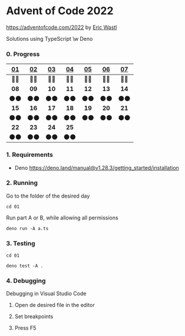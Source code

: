 # Advent of Code 2022

https://adventofcode.com/2022 by [Eric Wastl](http://was.tl/)

Solutions using TypeScript \w Deno

### 0. Progress

| [01](https://adventofcode.com/2022/day/1) | [02](https://adventofcode.com/2022/day/2) | [03](https://adventofcode.com/2022/day/3) | [04](https://adventofcode.com/2022/day/4) | [05](https://adventofcode.com/2022/day/5) | [06](https://adventofcode.com/2022/day/6) | [07](https://adventofcode.com/2022/day/7) |
| :---------------------------------------: | :---------------------------------------: | :---------------------------------------: | :---------------------------------------: | :---------------------------------------: | :---------------------------------------: | :---------------------------------------: |
|                   💫️💫️                    |                   💫️💫️                    |                   💫️💫️                    |                   💫️💫️                    |                   💫️💫️                    |                   💫️💫️                    |                   💫️💫️                    |
|                  **08**                   |                  **09**                   |                  **10**                   |                  **11**                   |                  **12**                   |                  **13**                   |                  **14**                   |
|                   🌑️🌑️                    |                   🌑️🌑️                    |                   🌑️🌑️                    |                   🌑️🌑️                    |                   🌑️🌑️                    |                   🌑️🌑️                    |                   🌑️🌑️                    |
|                  **15**                   |                  **16**                   |                  **17**                   |                  **18**                   |                  **19**                   |                  **20**                   |                  **21**                   |
|                   🌑️🌑️                    |                   🌑️🌑️                    |                   🌑️🌑️                    |                   🌑️🌑️                    |                   🌑️🌑️                    |                   🌑️🌑️                    |                   🌑️🌑️                    |
|                  **22**                   |                  **23**                   |                  **24**                   |                  **25**                   |                                           |                                           |                                           |
|                   🌑️🌑️                    |                   🌑️🌑️                    |                   🌑️🌑️                    |                   🌑️🌑️                    |                                           |                                           |                                           |

### 1. Requirements

- Deno https://deno.land/manual@v1.28.3/getting_started/installation

### 2. Running

Go to the folder of the desired day

`cd 01`

Run part A or B, while allowing all permissions

`deno run -A a.ts`

### 3. Testing

`cd 01`

`deno test -A .`

### 4. Debugging

Debugging in Visual Studio Code

1. Open de desired file in the editor

2. Set breakpoints

3. Press F5
